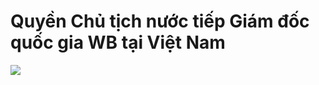 # Quyền Chủ tịch nước tiếp Giám đốc quốc gia WB tại Việt Nam

![](https://yt3.ggpht.com/v-fHSvLthvdRlrtXeEbWc1JtuKPa7yUeG668kRdxbX6XAxcw_rlhf8wjRGxht_oepo49SkwnXA=s88-c-k-c0x00ffffff-no-nd-rj)